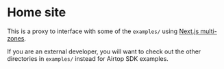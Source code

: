 # Home site

This is a proxy to interface with some of the `examples/` using [Next.js multi-zones](https://nextjs.org/docs/pages/building-your-application/deploying/multi-zones).

If you are an external developer, you will want to check out the other directories in `examples/` instead for Airtop SDK examples.
